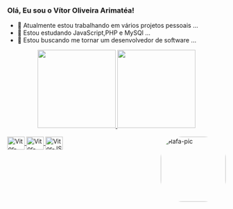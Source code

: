 ### Olá, Eu sou o Vítor Oliveira Arimatéa!

- 🔭 Atualmente estou trabalhando em vários projetos pessoais ...
- 🌱 Estou estudando JavaScript,PHP e MySQl ...
- 👯 Estou buscando me tornar um desenvolvedor de software ...

<div align="center">
  <a href="https://github.com/VitorArimatea">
  <img height="180em" src="https://github-readme-stats.vercel.app/api?username=VitorArimatea&show_icons=true&theme=dracula&include_all_commits=true&count_private=true"/>
  <img height="180em" src="https://github-readme-stats.vercel.app/api/top-langs/?username=VitorArimatea&layout=compact&langs_count=7&theme=dracula"/>
</div>
<div style="display: inline_block"><br>
    <img align="center" alt="Vitor-HTML" height="30" width="40" src="https://cdn.jsdelivr.net/gh/devicons/devicon/icons/html5/html5-original.svg">
    <img align="center" alt="Vitor-CSS" height="30" width="40" src="https://cdn.jsdelivr.net/gh/devicons/devicon/icons/css3/css3-original.svg">
    <img align="center" alt="Vitor-JS" height="30" width="40" src="https://cdn.jsdelivr.net/gh/devicons/devicon/icons/javascript/javascript-original.svg">
    <img align="right" alt="Rafa-pic" height="150" style="border-radius:50px;" src="">
</div>
